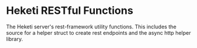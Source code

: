 # Heketi RESTful Functions

The Heketi server's rest-framework utility functions.
This includes the source for a helper struct to create rest endpoints
and the async http helper library.

